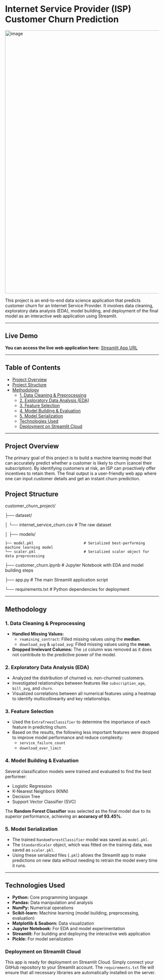 # Internet Service Provider (ISP) Customer Churn Prediction

<img width="1060" height="861" alt="image" src="https://github.com/user-attachments/assets/92f55846-e942-4276-8a59-c01d35d38ca9" />

This project is an end-to-end data science application that predicts customer churn for an Internet Service Provider. It involves data cleaning, exploratory data analysis (EDA), model building, and deployment of the final model as an interactive web application using Streamlit.

---

##  Live Demo

**You can access the live web application here:** [Streamlit App URL](https://isp-churn-prediction-jjk3tt9ue2erv9jw83waop.streamlit.app/) 

---

## Table of Contents
- [Project Overview](#project-overview)
- [Project Structure](#project-structure)
- [Methodology](#methodology)
  - [1. Data Cleaning & Preprocessing](#1-data-cleaning--preprocessing)
  - [2. Exploratory Data Analysis (EDA)](#2-exploratory-data-analysis-eda)
  - [3. Feature Selection](#3-feature-selection)
  - [4. Model Building & Evaluation](#4-model-building--evaluation)
  - [5. Model Serialization](#5-model-serialization)
  - [Technologies Used](#technologies-used)
  - [Deployment on Streamlit Cloud](#deployment-on-streamlit-cloud)

---

## Project Overview
The primary goal of this project is to build a machine learning model that can accurately predict whether a customer is likely to churn (cancel their subscription). By identifying customers at risk, an ISP can proactively offer incentives to retain them. The final output is a user-friendly web app where one can input customer details and get an instant churn prediction.

## Project Structure

customer_churn_project/

├── dataset/

│   └── internet_service_churn.csv      # The raw dataset

│
├── models/

    ├── model.pkl                       # Serialized best-performing machine learning model
    └── scaler.pkl                      # Serialized scaler object for data preprocessing

├── customer_churn.ipynb                # Jupyter Notebook with EDA and model building steps

├── app.py                              # The main Streamlit application script

└── requirements.txt                    # Python dependencies for deployment


---

## Methodology

### 1. Data Cleaning & Preprocessing
- **Handled Missing Values:**
  - `reamining_contract`: Filled missing values using the **median**.
  - `download_avg` & `upload_avg`: Filled missing values using the **mean**.
- **Dropped Irrelevant Columns:** The `id` column was removed as it does not contribute to the predictive power of the model.

### 2. Exploratory Data Analysis (EDA)
- Analyzed the distribution of churned vs. non-churned customers.
- Investigated relationships between features like `subscription_age`, `bill_avg`, and `churn`.
- Visualized correlations between all numerical features using a heatmap to identify multicollinearity and key relationships.

### 3. Feature Selection
- Used the `ExtraTreesClassifier` to determine the importance of each feature in predicting churn.
- Based on the results, the following less important features were dropped to improve model performance and reduce complexity:
  - `service_failure_count`
  - `download_over_limit`

### 4. Model Building & Evaluation
Several classification models were trained and evaluated to find the best performer:
- Logistic Regression
- K-Nearest Neighbors (KNN)
- Decision Tree
- Support Vector Classifier (SVC)

The **Random Forest Classifier** was selected as the final model due to its superior performance, achieving an **accuracy of 93.45%**.

### 5. Model Serialization
- The trained `RandomForestClassifier` model was saved as `model.pkl`.
- The `StandardScaler` object, which was fitted on the training data, was saved as `scaler.pkl`.
- Using these serialized files (`.pkl`) allows the Streamlit app to make predictions on new data without needing to retrain the model every time it runs.

---

## Technologies Used
- **Python:** Core programming language
- **Pandas:** Data manipulation and analysis
- **NumPy:** Numerical operations
- **Scikit-learn:** Machine learning (model building, preprocessing, evaluation)
- **Matplotlib & Seaborn:** Data visualization
- **Jupyter Notebook:** For EDA and model experimentation
- **Streamlit:** For building and deploying the interactive web application
- **Pickle:** For model serialization



### Deployment on Streamlit Cloud
This app is ready for deployment on Streamlit Cloud. Simply connect your GitHub repository to your Streamlit account. The `requirements.txt` file will ensure that all necessary libraries are automatically installed on the server.

